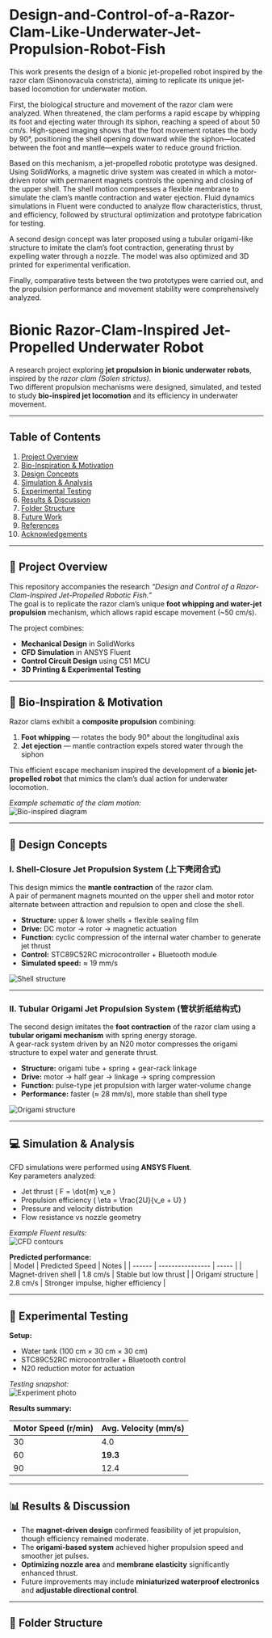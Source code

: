 # Design-and-Control-of-a-Razor-Clam-Like-Underwater-Jet-Propulsion-Robot-Fish
This work presents the design of a bionic jet-propelled robot inspired by the razor clam (Sinonovacula constricta), aiming to replicate its unique jet-based locomotion for underwater motion.

First, the biological structure and movement of the razor clam were analyzed. When threatened, the clam performs a rapid escape by whipping its foot and ejecting water through its siphon, reaching a speed of about 50 cm/s. High-speed imaging shows that the foot movement rotates the body by 90°, positioning the shell opening downward while the siphon—located between the foot and mantle—expels water to reduce ground friction.

Based on this mechanism, a jet-propelled robotic prototype was designed. Using SolidWorks, a magnetic drive system was created in which a motor-driven rotor with permanent magnets controls the opening and closing of the upper shell. The shell motion compresses a flexible membrane to simulate the clam’s mantle contraction and water ejection. Fluid dynamics simulations in Fluent were conducted to analyze flow characteristics, thrust, and efficiency, followed by structural optimization and prototype fabrication for testing.

A second design concept was later proposed using a tubular origami-like structure to imitate the clam’s foot contraction, generating thrust by expelling water through a nozzle. The model was also optimized and 3D printed for experimental verification.

Finally, comparative tests between the two prototypes were carried out, and the propulsion performance and movement stability were comprehensively analyzed.



# Bionic Razor-Clam-Inspired Jet-Propelled Underwater Robot  

A research project exploring **jet propulsion in bionic underwater robots**, inspired by the *razor clam (Solen strictus)*.  
Two different propulsion mechanisms were designed, simulated, and tested to study **bio-inspired jet locomotion** and its efficiency in underwater movement.  

---

## Table of Contents
1. [Project Overview](#project-overview)  
2. [Bio-Inspiration & Motivation](#bio-inspiration--motivation)  
3. [Design Concepts](#design-concepts)  
4. [Simulation & Analysis](#simulation--analysis)  
5. [Experimental Testing](#experimental-testing)  
6. [Results & Discussion](#results--discussion)  
7. [Folder Structure](#folder-structure)  
8. [Future Work](#future-work)  
9. [References](#references)  
10. [Acknowledgements](#acknowledgements)  

---

## 🧠 Project Overview  

This repository accompanies the research *“Design and Control of a Razor-Clam-Inspired Jet-Propelled Robotic Fish.”*  
The goal is to replicate the razor clam’s unique **foot whipping and water-jet propulsion** mechanism, which allows rapid escape movement (~50 cm/s).  

The project combines:  
- **Mechanical Design** in SolidWorks  
- **CFD Simulation** in ANSYS Fluent  
- **Control Circuit Design** using C51 MCU  
- **3D Printing & Experimental Testing**  

---

## 🌊 Bio-Inspiration & Motivation  

Razor clams exhibit a **composite propulsion** combining:  
1. **Foot whipping** — rotates the body 90° about the longitudinal axis  
2. **Jet ejection** — mantle contraction expels stored water through the siphon  

This efficient escape mechanism inspired the development of a **bionic jet-propelled robot** that mimics the clam’s dual action for underwater locomotion.

*Example schematic of the clam motion:*  
![Bio-inspired diagram](figures/bio_inspiration.png)  

---

## 🧩 Design Concepts

### Ⅰ. Shell-Closure Jet Propulsion System (上下壳闭合式)

This design mimics the **mantle contraction** of the razor clam.  
A pair of permanent magnets mounted on the upper shell and motor rotor alternate between attraction and repulsion to open and close the shell.

- **Structure:** upper & lower shells + flexible sealing film  
- **Drive:** DC motor → rotor → magnetic actuation  
- **Function:** cyclic compression of the internal water chamber to generate jet thrust  
- **Control:** STC89C52RC microcontroller + Bluetooth module  
- **Simulated speed:** ≈ 19 mm/s  

![Shell structure](figures/shell_design.png)

---

### Ⅱ. Tubular Origami Jet Propulsion System (管状折纸结构式)

The second design imitates the **foot contraction** of the razor clam using a **tubular origami mechanism** with spring energy storage.  
A gear-rack system driven by an N20 motor compresses the origami structure to expel water and generate thrust.

- **Structure:** origami tube + spring + gear-rack linkage  
- **Drive:** motor → half gear → linkage → spring compression  
- **Function:** pulse-type jet propulsion with larger water-volume change  
- **Performance:** faster (≈ 28 mm/s), more stable than shell type  

![Origami structure](figures/origami_design.png)

---

## 💻 Simulation & Analysis  

CFD simulations were performed using **ANSYS Fluent**.  
Key parameters analyzed:  
- Jet thrust \( F = \dot{m} v_e \)  
- Propulsion efficiency \( \eta = \frac{2U}{v_e + U} \)  
- Pressure and velocity distribution  
- Flow resistance vs nozzle geometry  

*Example Fluent results:*  
![CFD contours](figures/fluent_results.png)

**Predicted performance:**  
| Model | Predicted Speed | Notes |
| ------ | ---------------- | ----- |
| Magnet-driven shell | 1.8 cm/s | Stable but low thrust |
| Origami structure | 2.8 cm/s | Stronger impulse, higher efficiency |

---

## 🧪 Experimental Testing  

**Setup:**  
- Water tank (100 cm × 30 cm × 30 cm)  
- STC89C52RC microcontroller + Bluetooth control  
- N20 reduction motor for actuation  

*Testing snapshot:*  
![Experiment photo](figures/experiment.png)

**Results summary:**  

| Motor Speed (r/min) | Avg. Velocity (mm/s) |
| -------------------- | -------------------- |
| 30 | 4.0 |
| 60 | **19.3** |
| 90 | 12.4 |

---

## 📊 Results & Discussion  

- The **magnet-driven design** confirmed feasibility of jet propulsion, though efficiency remained moderate.  
- The **origami-based system** achieved higher propulsion speed and smoother jet pulses.  
- **Optimizing nozzle area** and **membrane elasticity** significantly enhanced thrust.  
- Future improvements may include **miniaturized waterproof electronics** and **adjustable directional control**.  

---

## 📁 Folder Structure  


